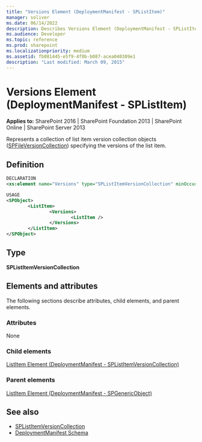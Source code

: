 ```yaml
---
title: "Versions Element (DeploymentManifest - SPListItem)"
manager: soliver
ms.date: 06/14/2022
description: Describes Versions Element (DeploymentManifest - SPListItem) and provides information on elements and attributes.
ms.audience: Developer
ms.topic: reference
ms.prod: sharepoint
ms.localizationpriority: medium
ms.assetid: fb081445-e5f9-4f0b-b087-acea040309e1
description: "Last modified: March 09, 2015"
---
```


# Versions Element (DeploymentManifest - SPListItem)

**Applies to:** SharePoint 2016 | SharePoint Foundation 2013 | SharePoint Online | SharePoint Server 2013 
  
Represents a collection of list item version collection objects ([SPFileVersionCollection](https://msdn.microsoft.com/library/Microsoft.SharePoint.SPFileVersionCollection.aspx)) specifying the versions of the list item. 

## Definition

```XML
DECLARATION
<xs:element name="Versions" type="SPListItemVersionCollection" minOccurs="0" maxOccurs="1" />

USAGE
<SPObject>
        <ListItem>
                <Versions>
                        <ListItem />
                </Versions>
        </ListItem>
</SPObject>

```

## Type

**SPListItemVersionCollection**
  
## Elements and attributes

The following sections describe attributes, child elements, and parent elements.

### Attributes

None
   
### Child elements

[ListItem Element (DeploymentManifest - SPListItemVersionCollection)](listitem-element-deploymentmanifestsplistitemversioncollection.md)
   
### Parent elements

[ListItem Element (DeploymentManifest - SPGenericObject)](listitem-element-deploymentmanifestspgenericobject.md)
   
## See also

- [SPListItemVersionCollection](https://msdn.microsoft.com/library/Microsoft.SharePoint.SPListItemVersionCollection.aspx)
- [DeploymentManifest Schema](deploymentmanifest-schema.md)

